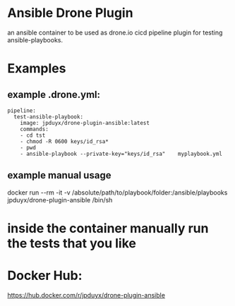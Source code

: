 # Ansible Drone Plugin

an ansible container to be used as drone.io cicd pipeline plugin for testing ansible-playbooks.

# Examples 

## example .drone.yml:

    pipeline:
      test-ansible-playbook:
        image: jpduyx/drone-plugin-ansible:latest
        commands:
        - cd tst
        - chmod -R 0600 keys/id_rsa*
        - pwd
        - ansible-playbook --private-key="keys/id_rsa"    myplaybook.yml 

## example manual usage

  docker run --rm -it -v /absolute/path/to/playbook/folder:/ansible/playbooks jpduyx/drone-plugin-ansible /bin/sh
  # inside the container manually run the tests that you like 
  
  
# Docker Hub: 

https://hub.docker.com/r/jpduyx/drone-plugin-ansible
